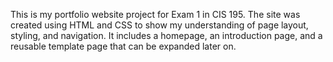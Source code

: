 This is my portfolio website project for Exam 1 in CIS 195.
The site was created using HTML and CSS to show my understanding of page layout, styling, and navigation.
It includes a homepage, an introduction page, and a reusable template page that can be expanded later on.
